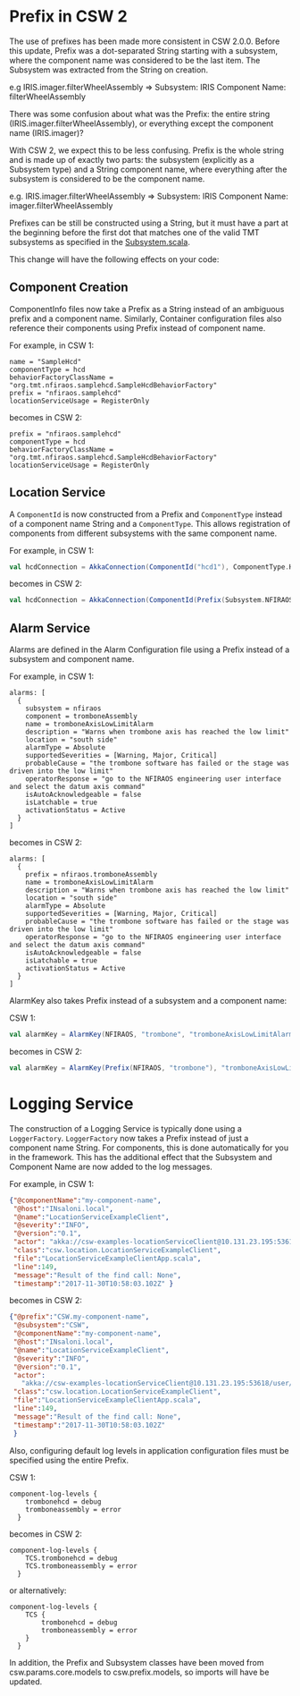 # Prefix in CSW 2

The use of prefixes has been made more consistent in CSW 2.0.0. Before this update, Prefix was a dot-separated String 
starting with a subsystem, where the component name was considered to be the last item.
The Subsystem was extracted from the String on creation.

e.g IRIS.imager.filterWheelAssembly =>
  Subsystem: IRIS
  Component Name: filterWheelAssembly

There was some confusion about what was the Prefix: the entire string (IRIS.imager.filterWheelAssembly), or everything
except the component name (IRIS.imager)?

With CSW 2, we expect this to be less confusing. Prefix is the whole string and is made up of exactly two parts:
the subsystem (explicitly as a Subsystem type) and a String component name, where everything after the subsystem is considered to 
be the component name.

e.g. IRIS.imager.filterWheelAssembly =>
  Subsystem: IRIS
  Component Name: imager.filterWheelAssembly

Prefixes can be still be constructed using a String, but it must have a part at the beginning before the first dot
that matches one of the valid TMT subsystems as specified in the [Subsystem.scala](($github.base_url$/csw-prefix/shared/src/main/scala/csw/prefix/models/Subsystem.scala)).

This change will have the following effects on your code:

## Component Creation

ComponentInfo files now take a Prefix as a String instead of an ambiguous prefix and a component name. Similarly, 
Container configuration files also reference their components using Prefix instead of component name.

For example, in CSW 1:

```hocon
name = "SampleHcd"
componentType = hcd
behaviorFactoryClassName = "org.tmt.nfiraos.samplehcd.SampleHcdBehaviorFactory"
prefix = "nfiraos.samplehcd"
locationServiceUsage = RegisterOnly
```

becomes in CSW 2:

```hocon
prefix = "nfiraos.samplehcd"
componentType = hcd
behaviorFactoryClassName = "org.tmt.nfiraos.samplehcd.SampleHcdBehaviorFactory"
locationServiceUsage = RegisterOnly
```

## Location Service

A `ComponentId` is now constructed from a Prefix and `ComponentType` instead of a component name String and a `ComponentType`.
This allows registration of components from different subsystems with the same component name. 

For example, in CSW 1:

```scala
val hcdConnection = AkkaConnection(ComponentId("hcd1"), ComponentType.HCD)
```

becomes in CSW 2:

```scala
val hcdConnection = AkkaConnection(ComponentId(Prefix(Subsystem.NFIRAOS, "hcd1"), ComponentType.HCD))
```

## Alarm Service

Alarms are defined in the Alarm Configuration file using a Prefix instead of a subsystem and component name.

For example, in CSW 1:

```hocon
alarms: [
  {
    subsystem = nfiraos
    component = tromboneAssembly
    name = tromboneAxisLowLimitAlarm
    description = "Warns when trombone axis has reached the low limit"
    location = "south side"
    alarmType = Absolute
    supportedSeverities = [Warning, Major, Critical]
    probableCause = "the trombone software has failed or the stage was driven into the low limit"
    operatorResponse = "go to the NFIRAOS engineering user interface and select the datum axis command"
    isAutoAcknowledgeable = false
    isLatchable = true
    activationStatus = Active
  }
]
```

becomes in CSW 2:

```hocon
alarms: [
  {
    prefix = nfiraos.tromboneAssembly
    name = tromboneAxisLowLimitAlarm
    description = "Warns when trombone axis has reached the low limit"
    location = "south side"
    alarmType = Absolute
    supportedSeverities = [Warning, Major, Critical]
    probableCause = "the trombone software has failed or the stage was driven into the low limit"
    operatorResponse = "go to the NFIRAOS engineering user interface and select the datum axis command"
    isAutoAcknowledgeable = false
    isLatchable = true
    activationStatus = Active
  }
]
```

AlarmKey also takes Prefix instead of a subsystem and a component name:

CSW 1:

```scala
val alarmKey = AlarmKey(NFIRAOS, "trombone", "tromboneAxisLowLimitAlarm")
```

becomes in CSW 2:

```scala
val alarmKey = AlarmKey(Prefix(NFIRAOS, "trombone"), "tromboneAxisLowLimitAlarm")
```

# Logging Service

The construction of a Logging Service is typically done using a `LoggerFactory`. `LoggerFactory` now takes a Prefix
instead of just a component name String.  For components, this is done automatically for you in the framework.
This has the additional effect that the Subsystem and Component Name are now added to the log messages.

For example, in CSW 1:

```json
{"@componentName":"my-component-name",
 "@host":"INsaloni.local",
 "@name":"LocationServiceExampleClient",
 "@severity":"INFO",
 "@version":"0.1",
 "actor": "akka://csw-examples-locationServiceClient@10.131.23.195:53618/user/$a",
 "class":"csw.location.LocationServiceExampleClient",
 "file":"LocationServiceExampleClientApp.scala",
 "line":149,
 "message":"Result of the find call: None",
 "timestamp":"2017-11-30T10:58:03.102Z" }
```

becomes in CSW 2:

```json
{"@prefix":"CSW.my-component-name",
 "@subsystem":"CSW",
 "@componentName":"my-component-name",
 "@host":"INsaloni.local",
 "@name":"LocationServiceExampleClient",
 "@severity":"INFO",
 "@version":"0.1",
 "actor":
   "akka://csw-examples-locationServiceClient@10.131.23.195:53618/user/$a",
 "class":"csw.location.LocationServiceExampleClient",
 "file":"LocationServiceExampleClientApp.scala",
 "line":149,
 "message":"Result of the find call: None",
 "timestamp":"2017-11-30T10:58:03.102Z"
 }
```

Also, configuring default log levels in application configuration files must be specified using the entire Prefix.

CSW 1:

```hocon
component-log-levels {
    trombonehcd = debug
    tromboneassembly = error
  }
```

becomes in CSW 2:

```hocon
component-log-levels {
    TCS.trombonehcd = debug
    TCS.tromboneassembly = error
  }
```

or alternatively:

```hocon
component-log-levels {
    TCS {
        trombonehcd = debug
        tromboneassembly = error
    }
  }
```

In addition, the Prefix and Subsystem classes have been moved from csw.params.core.models to csw.prefix.models, so 
imports will have be updated.
